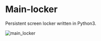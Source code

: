 # Main-locker
Persistent screen locker written in Python3.

![main_locker](https://user-images.githubusercontent.com/94006629/155329300-afd84992-427d-4816-95ed-88c27ebb9670.jpg)

